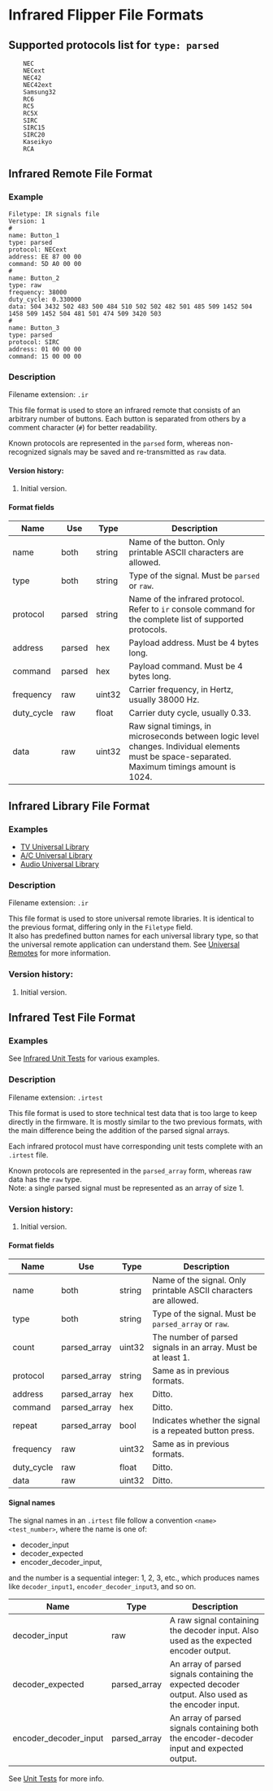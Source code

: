# Infrared Flipper File Formats


## Supported protocols list for `type: parsed`
```
    NEC
    NECext
    NEC42
    NEC42ext
    Samsung32
    RC6
    RC5
    RC5X
    SIRC
    SIRC15
    SIRC20
    Kaseikyo
    RCA
```
## Infrared Remote File Format

### Example

    Filetype: IR signals file
    Version: 1
    #
    name: Button_1
    type: parsed
    protocol: NECext
    address: EE 87 00 00
    command: 5D A0 00 00
    #
    name: Button_2
    type: raw
    frequency: 38000
    duty_cycle: 0.330000
    data: 504 3432 502 483 500 484 510 502 502 482 501 485 509 1452 504 1458 509 1452 504 481 501 474 509 3420 503
    #
    name: Button_3
    type: parsed
    protocol: SIRC
    address: 01 00 00 00
    command: 15 00 00 00

### Description

Filename extension: `.ir`

This file format is used to store an infrared remote that consists of an arbitrary number of buttons.
Each button is separated from others by a comment character (`#`) for better readability.

Known protocols are represented in the `parsed` form, whereas non-recognized signals may be saved and re-transmitted as `raw` data.

#### Version history:

1. Initial version.

#### Format fields

| Name       | Use    | Type   | Description                                                                                                                                   |
| ---------- | ------ | ------ | --------------------------------------------------------------------------------------------------------------------------------------------- |
| name       | both   | string | Name of the button. Only printable ASCII characters are allowed.                                                                              |
| type       | both   | string | Type of the signal. Must be `parsed` or `raw`.                                                                                                |
| protocol   | parsed | string | Name of the infrared protocol. Refer to `ir` console command for the complete list of supported protocols.                                    |
| address    | parsed | hex    | Payload address. Must be 4 bytes long.                                                                                                        |
| command    | parsed | hex    | Payload command. Must be 4 bytes long.                                                                                                        |
| frequency  | raw    | uint32 | Carrier frequency, in Hertz, usually 38000 Hz.                                                                                                |
| duty_cycle | raw    | float  | Carrier duty cycle, usually 0.33.                                                                                                             |
| data       | raw    | uint32 | Raw signal timings, in microseconds between logic level changes. Individual elements must be space-separated. Maximum timings amount is 1024. |

## Infrared Library File Format

### Examples

- [TV Universal Library](/applications/main/infrared/resources/infrared/assets/tv.ir)
- [A/C Universal Library](/applications/main/infrared/resources/infrared/assets/ac.ir)
- [Audio Universal Library](/applications/main/infrared/resources/infrared/assets/audio.ir)

### Description

Filename extension: `.ir`

This file format is used to store universal remote libraries. It is identical to the previous format, differing only in the `Filetype` field.\
It also has predefined button names for each universal library type, so that the universal remote application can understand them.
See [Universal Remotes](/documentation/UniversalRemotes.md) for more information.

### Version history:

1. Initial version.

## Infrared Test File Format

### Examples

See [Infrared Unit Tests](/assets/unit_tests/infrared/) for various examples.

### Description

Filename extension: `.irtest`

This file format is used to store technical test data that is too large to keep directly in the firmware.
It is mostly similar to the two previous formats, with the main difference being the addition of the parsed signal arrays.

Each infrared protocol must have corresponding unit tests complete with an `.irtest` file.

Known protocols are represented in the `parsed_array` form, whereas raw data has the `raw` type.\
Note: a single parsed signal must be represented as an array of size 1.

### Version history:

1. Initial version.

#### Format fields

| Name       | Use          | Type   | Description                                                      |
| ---------- | ------------ | ------ | ---------------------------------------------------------------- |
| name       | both         | string | Name of the signal. Only printable ASCII characters are allowed. |
| type       | both         | string | Type of the signal. Must be `parsed_array` or `raw`.             |
| count      | parsed_array | uint32 | The number of parsed signals in an array. Must be at least 1.    |
| protocol   | parsed_array | string | Same as in previous formats.                                     |
| address    | parsed_array | hex    | Ditto.                                                           |
| command    | parsed_array | hex    | Ditto.                                                           |
| repeat     | parsed_array | bool   | Indicates whether the signal is a repeated button press.         |
| frequency  | raw          | uint32 | Same as in previous formats.                                     |
| duty_cycle | raw          | float  | Ditto.                                                           |
| data       | raw          | uint32 | Ditto.                                                           |

#### Signal names

The signal names in an `.irtest` file follow a convention `<name><test_number>`, where the name is one of:

- decoder_input
- decoder_expected
- encoder_decoder_input,

and the number is a sequential integer: 1, 2, 3, etc., which produces names like `decoder_input1`, `encoder_decoder_input3`, and so on.

| Name                  | Type         | Description                                                                                           |
| --------------------- | ------------ | ----------------------------------------------------------------------------------------------------- |
| decoder_input         | raw          | A raw signal containing the decoder input. Also used as the expected encoder output.               |
| decoder_expected      | parsed_array | An array of parsed signals containing the expected decoder output. Also used as the encoder input. |
| encoder_decoder_input | parsed_array | An array of parsed signals containing both the encoder-decoder input and expected output.             |

See [Unit Tests](/documentation/UnitTests.md#infrared) for more info.
